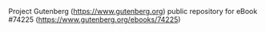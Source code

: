 Project Gutenberg (https://www.gutenberg.org) public repository for
eBook #74225 (https://www.gutenberg.org/ebooks/74225)
